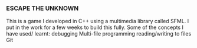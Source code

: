 ### ESCAPE THE UNKNOWN

This is a game I developed in C++ using a multimedia library called SFML.
I put in the work for a few weeks to build this fully.
Some of the concepts I have used/ learnt:
debugging
Multi-file programming
reading/writing to files
Git


